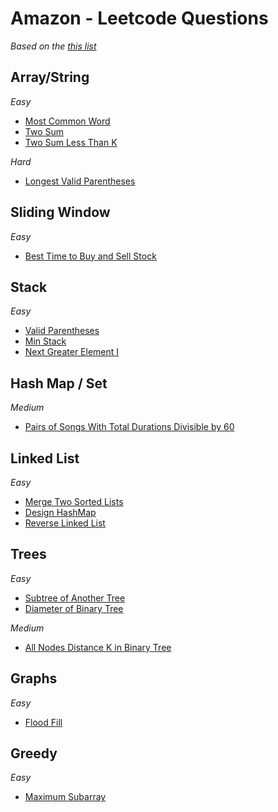 # Amazon - Leetcode Questions

_Based on the [this list](https://github.com/krishnadey30/LeetCode-Questions-CompanyWise/blob/master/amazon_1year.csv)_

## Array/String

_Easy_

- [Most Common Word](https://github.com/rugvedmhatre/algorithms-practice/blob/main/LeetCode/819-most_common_word.py)
- [Two Sum](https://github.com/rugvedmhatre/algorithms-practice/blob/main/LeetCode/1-two_sum.py)
- [Two Sum Less Than K](https://github.com/rugvedmhatre/algorithms-practice/blob/main/LeetCode/1099-two_sum_less_than_k.py)

_Hard_

- [Longest Valid Parentheses](https://github.com/rugvedmhatre/algorithms-practice/blob/main/LeetCode/32-longest_valid_parentheses.py)

## Sliding Window

_Easy_

- [Best Time to Buy and Sell Stock](https://github.com/rugvedmhatre/algorithms-practice/blob/main/LeetCode/121-best_time_to_buy_and_sell_stock.py)

## Stack

_Easy_

- [Valid Parentheses](https://github.com/rugvedmhatre/algorithms-practice/blob/main/LeetCode/20-valid_parentheses.py)
- [Min Stack](https://github.com/rugvedmhatre/algorithms-practice/blob/main/LeetCode/155-min_stack.py)
- [Next Greater Element I](https://github.com/rugvedmhatre/algorithms-practice/blob/main/LeetCode/496-next_greater_element_i.py)

## Hash Map / Set

_Medium_

- [Pairs of Songs With Total Durations Divisible by 60](https://github.com/rugvedmhatre/algorithms-practice/blob/main/LeetCode/1010-pairs_of_songs_with_total_durations_divisible_by_60.py)

## Linked List

_Easy_

- [Merge Two Sorted Lists](https://github.com/rugvedmhatre/algorithms-practice/blob/main/LeetCode/21-merge_two_sorted_lists.py)
- [Design HashMap](https://github.com/rugvedmhatre/algorithms-practice/blob/main/LeetCode/706-design_hashmap.py)
- [Reverse Linked List](https://github.com/rugvedmhatre/algorithms-practice/blob/main/LeetCode/206-reverse_linked_list.py)

## Trees

_Easy_

- [Subtree of Another Tree](https://github.com/rugvedmhatre/algorithms-practice/blob/main/LeetCode/572-subtree_of_another_tree.py)
- [Diameter of Binary Tree](https://github.com/rugvedmhatre/algorithms-practice/blob/main/LeetCode/543-diameter_of_binary_tree.py)

_Medium_

- [All Nodes Distance K in Binary Tree](https://github.com/rugvedmhatre/algorithms-practice/blob/main/LeetCode/863-all_nodes_distance_k_in_binary_tree.py)

## Graphs

_Easy_

- [Flood Fill](https://github.com/rugvedmhatre/algorithms-practice/blob/main/LeetCode/733-flood_fill.py)

## Greedy

_Easy_

- [Maximum Subarray](https://github.com/rugvedmhatre/algorithms-practice/blob/main/LeetCode/53-maximum_subarray.py)